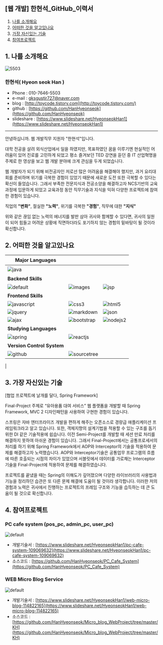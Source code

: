 ## [웹 개발] 한현석_GitHub_이력서

1. [나를 소개해요](#1-나를-소개해요)
2. [어떠한 것을 알고있나요](#2-어떠한-것을-알고있나요)
3. [가장 자신있는 기술](#3-가장-자신있는-기술)
4. [참여프로젝트](#4-참여프로젝트)

## 1. 나를 소개해요

![_5503_](https://user-images.githubusercontent.com/38531104/47612761-7f5c4a00-dac4-11e8-94fe-89005e9a65b6.jpg)  

### 한현석( Hyeon seok Han )  

 - Phone : 010-7646-5503
 - e-mail : <gksgustjr727@naver.com>
 - blog : [http://toycode.tistory.com](http://toycode.tistory.com/)
 - github : [https://github.com/HanHyeonseok](https://github.com/HanHyeonseok)
 - slideshare : [https://www.slideshare.net/HyeonseokHan1](https://www.slideshare.net/HyeonseokHan1)  

***

안녕하십니까. 웹 개발직무 지원자 "한현석"입니다.    

대학 전공을 살려 외식산업에서 일을 하였지만, 목표하였던 꿈을 이루기엔 현실적인 어려움이 있어 진로를 고민하게 되었고 평소 즐겨보던 TED 강연을 듣던 중 IT 산업혁명을 주제로 한 영상을 보고 웹 개발 분야에 크게 관심을 두게 되었습니다.  
  
웹 개발자가 되기 위해 비전공자인 저로선 많은 어려움을 해결해야 했지만, 과거 요리대회를 준비하며 위기를 극복한 경험이 있었기 때문에 새로운 도전 또한 극복할 수 있다는 확신이 들었습니다. 그래서 부족한 전문지식과 전공소양을 해결하고자 NCS기반의 교육과정에 입문하게 되었고 교육과정 동안 직무기술과 지식을 익혀 다양한 프로젝트에 참여한 경험이 있습니다.    
  
직업의 **"변화"**, 절실한 **"노력"**, 위기를 극복한 **"경험"**, 직무에 대한 **"지식"**  
  
위와 같은 끊임 없는 노력의 에너지를 발판 삼아 귀사와 함께할 수 있다면, 귀사의 일원이 되어 힘들고 어려운 상황에 직면하더라도 포기하지 않는 경험의 밑바탕이 될 것이라 확신합니다.

## 2. 어떠한 것을 알고있나요

Major Languages|ㅤ|ㅤ
---|---|---
![java](https://user-images.githubusercontent.com/38531104/43716471-2f9d9e38-99bf-11e8-9407-314dfc2f8702.png)|ㅤ|ㅤ
 **Backend Skills**|ㅤ|ㅤ
![default](https://user-images.githubusercontent.com/38531104/43716482-30797e3a-99bf-11e8-997c-055b414d2993.jpg)|![images](https://user-images.githubusercontent.com/38531104/43716470-2f712ff6-99bf-11e8-9bf3-c3466dcb19cf.png)|![jsp](https://user-images.githubusercontent.com/38531104/43717756-7b37473c-99c3-11e8-9a1b-577cd477b3e7.png)
**Frontend Skills**|ㅤ|ㅤ
![javascript](https://user-images.githubusercontent.com/38531104/43716473-2fcb2b32-99bf-11e8-874d-4bdb840d0cf7.png)|![css3](https://user-images.githubusercontent.com/38531104/43716467-2f12a47c-99bf-11e8-8c06-1a3330813716.png)|![html5](https://user-images.githubusercontent.com/38531104/43716469-2f3f6ade-99bf-11e8-95f6-06e31f088e6d.png)
![jquery](https://user-images.githubusercontent.com/38531104/43716475-2ff84130-99bf-11e8-9e85-4471e6f67f72.png)|![markdown](https://user-images.githubusercontent.com/38531104/43716480-30507422-99bf-11e8-8fce-59de7af5c4e5.png)|![json](https://user-images.githubusercontent.com/38531104/45594483-4c5b6c80-b9d6-11e8-9976-5a06da5f25da.png)
![ajax](https://user-images.githubusercontent.com/38531104/45594503-b411b780-b9d6-11e8-97c7-9b8937f04a74.png)|![bootstrap](https://user-images.githubusercontent.com/38531104/45594504-b411b780-b9d6-11e8-8be6-b85fa66d562a.png)|![nodejs2](https://user-images.githubusercontent.com/38531104/43717757-7b5f38a0-99c3-11e8-8b12-82acd6f08848.png)
**Studying Languages**|ㅤ|ㅤ
![spring](https://user-images.githubusercontent.com/38531104/43717758-7b93d416-99c3-11e8-93dd-6f3034f585aa.png)|![reactjs](https://user-images.githubusercontent.com/38531104/45594505-b411b780-b9d6-11e8-801f-dc57a67ecec4.png)
**Version Control System**|ㅤ|ㅤ
![github](https://user-images.githubusercontent.com/38531104/45594449-c17a7200-b9d5-11e8-9f00-842642d315ac.png)|![sourcetree](https://user-images.githubusercontent.com/38531104/45594460-fbe40f00-b9d5-11e8-8dcb-810f9fcaf954.jpg)
|

## 3. 가장 자신있는 기술
[협업 프로젝트에 날개를 달다, Spring Framework]

Final-Project 주제로 “유아용품 대여 서비스” 웹 플랫폼을 개발할 때 Spring Framework, MVC 2 디자인패턴을 사용하여 구현한 경험이 있습니다. 

 스프링은 자바 엔터프라이즈 개발을 편하게 해주는 오픈소스로 경량급 애플리케이션 프레임워크라고 알고 있습니다. 또한, 객체지향의 설계기법을 적용할 수 있는 구조를 돕기 위한 DI 같은 기술적용에 쉽습니다.
 이전 Semi-Project를 개발할 때 세션 만료 처리를 해결하지 못하여 아쉬운 경험이 있습니다. 그래서 Final-Project에서는 공통프로세서의 처리를 하기 위해 Spring Framework에서 AOP와 Interceptor의 기술을 적용하여 문제를 해결하고자 노력했습니다. AOP와 Interceptor기술은 공통업무 프로그램의 흐름에 따른 호출되는 시점의 차이가 있었으며 서블릿에서 데이터를 가로채는 Interceptor기술을 Final-Project에 적용하여 문제를 해결하였습니다.

 프로젝트를 끝냈을 때는 Spring의 이해도가 깊어졌으며 다양한 라이브러리의 사용법과 기능을 정리하던 습관은 또 다른 문제 해결에 도움이 될 것이라 생각합니다. 이러한 저의 경험과 노력은 귀사에서 진행하는 프로젝트의 프레임 구조와 기능을 습득하는 데 큰 도움이 될 것으로 확신합니다.



## 4. 참여프로젝트
 ### PC cafe system (pos_pc, admin_pc, user_pc)
![default](https://user-images.githubusercontent.com/38531104/45594309-82e3b800-b9d3-11e8-9e44-cc17ec627dca.PNG)  
* 개발기술서  : [https://www.slideshare.net/HyeonseokHan1/pc-cafe-system-109069632](https://www.slideshare.net/HyeonseokHan1/pc-cafe-system-109069632)
* 소스코드 : [https://github.com/HanHyeonseok/PC_Cafe_System](https://github.com/HanHyeonseok/PC_Cafe_System)  

 ### WEB Micro Blog Service
![default](https://user-images.githubusercontent.com/38531104/45594297-53cd4680-b9d3-11e8-94ba-7df3e7eb2f25.PNG)  
* 개발기술서  : [https://www.slideshare.net/HyeonseokHan1/web-micro-blog-114822165](https://www.slideshare.net/HyeonseokHan1/web-micro-blog-114822165)
* 소스코드 : [https://github.com/HanHyeonseok/Micro_blog_WebProject/tree/master/KH](https://github.com/HanHyeonseok/Micro_blog_WebProject/tree/master/KH) 
